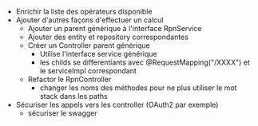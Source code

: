 * Enrichir la liste des opérateurs disponible
* Ajouter d'autres façons d'effectuer un calcul
  - Ajouter un parent générique à l'interface RpnService
  - Ajouter des entity et repository correspondantes
  - Créer un Controller parent générique
    - Utilise l'interface service générique
    - les childs se differentiants avec @RequestMapping("/XXXX") et le serviceImpl correspondant
  - Refactor le RpnController
    - changer les noms des méthodes pour ne plus utiliser le mot stack dans les paths
* Sécuriser les appels vers les controller (OAuth2 par exemple)
  - sécuriser le swagger